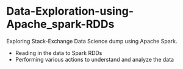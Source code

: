 # Data-Exploration-using-Apache_spark-RDDs

Exploring Stack-Exchange Data Science dump using Apache Spark. 

* Reading in the data to Spark RDDs
* Performing various actions to understand and analyze the data
